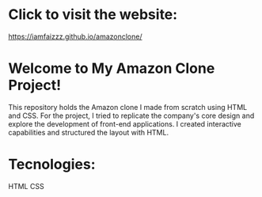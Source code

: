 # Click to visit the website: 
https://iamfaizzz.github.io/amazonclone/

# Welcome to My Amazon Clone Project!
This repository holds the Amazon clone I made from scratch using HTML and CSS. For the project, I tried to replicate the company's core design and explore the development of front-end applications. I created interactive capabilities and structured the layout with HTML.

# Tecnologies:
HTML
CSS
